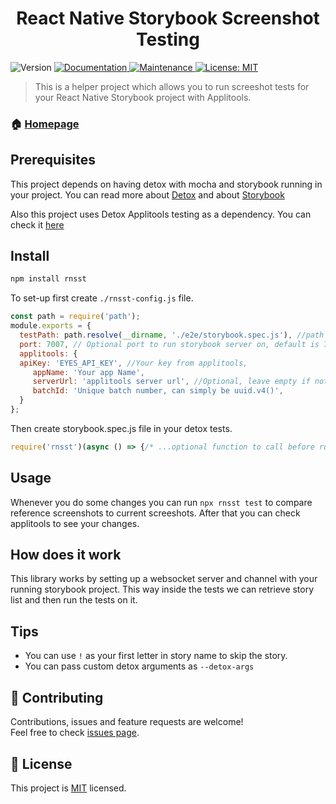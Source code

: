 <h1 align="center">React Native Storybook Screenshot Testing</h1>
<p>
  <img alt="Version" src="https://img.shields.io/badge/version-2.0.0-green.svg?cacheSeconds=2592000" />
  <a href="https://github.com/wix/rnsst#readme">
    <img alt="Documentation" src="https://img.shields.io/badge/documentation-yes-brightgreen.svg" target="_blank" />
  </a>
  <a href="https://github.com/wix/rnsst/graphs/commit-activity">
    <img alt="Maintenance" src="https://img.shields.io/badge/Maintained%3F-yes-green.svg" target="_blank" />
  </a>
  <a href="https://github.com/wix/rnsst/blob/master/LICENSE">
    <img alt="License: MIT" src="https://img.shields.io/badge/License-MIT-yellow.svg" target="_blank" />
  </a>
</p>

> This is a helper project which allows you to run screeshot tests for your React Native Storybook project with Applitools.

### 🏠 [Homepage](https://github.com/wix/rnsst#readme)

## Prerequisites

This project depends on having detox with mocha and storybook running in your project.
You can read more about [Detox](https://github.com/wix/Detox) and about [Storybook](https://storybook.js.org/)

Also this project uses Detox Applitools testing as a dependency. You can check it [here](https://github.com/wix-incubator/detox-applitools-testing)

## Install

```sh
npm install rnsst
```

To set-up  first create `./rnsst-config.js` file.

```js
const path = require('path');
module.exports = {
  testPath: path.resolve(__dirname, './e2e/storybook.spec.js'), //path where your spec file exists
  port: 7007, // Optional port to run storybook server on, default is 7007
  applitools: {
  apiKey: 'EYES_API_KEY', //Your key from applitools,
     appName: 'Your app Name',
     serverUrl: 'applitools server url', //Optional, leave empty if not using custom server
     batchId: 'Unique batch number, can simply be uuid.v4()',
  }
};
```

Then create storybook.spec.js file in your detox tests.

```js
require('rnsst')(async () => {/* ...optional function to call before running screenshot tests, can be useful to navigate to storybook */});
```

## Usage

Whenever you do some changes you can run `npx rnsst test` to compare reference screenshots to current screeshots.
After that you can check applitools to see your changes.

## How does it work

This library works by setting up a websocket server and channel with your running storybook project. This way inside the tests we can retrieve story list and then run the tests on it.

## Tips

- You can use `!` as your first letter in story name to skip the story.
- You can pass custom detox arguments as `--detox-args`

## 🤝 Contributing

Contributions, issues and feature requests are welcome!<br />Feel free to check [issues page](https://github.com/wix/rnsst/issues).

## 📝 License

This project is [MIT](https://github.com/wix/rnsst/blob/master/LICENSE) licensed.
